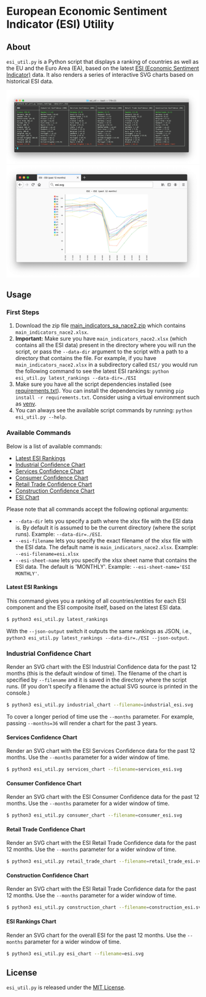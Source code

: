 # European Economic Sentiment Indicator (ESI) Utility

## About

`esi_util.py` is a Python script that displays a ranking of countries as well as the EU and the Euro Area (EA), based on the latest [ESI (Economic Sentiment Indicator)](https://ec.europa.eu/eurostat/statistics-explained/index.php/Glossary:Economic_sentiment_indicator_(ESI)) data. It also renders a series of interactive SVG charts based on historical ESI data.

![ESI rankings screenshot](media/rankings.png)
![ESI chart screenshot](media/esi_chart.png)

## Usage

### First Steps 
1. Download the zip file [main\_indicators\_sa\_nace2.zip](https://ec.europa.eu/economy_finance/db_indicators/surveys/documents/series/nace2_ecfin_2009/main_indicators_sa_nace2.zip) which contains `main_indicators_nace2.xlsx`.
2. **Important:** Make sure you have `main_indicators_nace2.xlsx` (which contains all the ESI data) present in the directory where you will run the script, or pass the `--data-dir` argument to the script with a path to a directory that contains the file. For example, if you have `main_indicators_nace2.xlsx` in a subdirectory called `ESI/` you would run the following command to see the latest ESI rankings: `python esi_util.py latest_rankings --data-dir=./ESI`
3. Make sure you have all the script dependencies installed (see [requirements.txt](/requirements.txt)). You can install the dependencies by running `pip install -r requirements.txt`. Consider using a virtual environment such as [venv](https://docs.python.org/3/library/venv.html).
4. You can always see the available script commands by running: `python esi_util.py --help`.

### Available Commands

Below is a list of available commands:

- [Latest ESI Rankings](#latest-esi-rankings)
- [Industrial Confidence Chart](#industrial-confidence-chart)
- [Services Confidence Chart](#services-confidence-chart)
- [Consumer Confidence Chart](#consumer-confidence-chart)
- [Retail Trade Confidence Chart](#retail-trade-confidence-chart)
- [Construction Confidence Chart](#construction-confidence-chart)
- [ESI Chart](#esi-chart)

Please note that all commands accept the following optional arguments:

- `--data-dir` lets you specify a path where the xlsx file with the ESI data is. By default it is assumed to be the current directory (where the script runs). Example: `--data-dir=./ESI`.
- `--esi-filename` lets you specify the exact filename of the xlsx file with the ESI data. The default name is `main_indicators_nace2.xlsx`. Example: `--esi-filename=esi.xlsx`
- `--esi-sheet-name` lets you specify the xlsx sheet name that contains the ESI data. The default is 'MONTHLY'. Example: `--esi-sheet-name='ESI MONTHLY'`.

#### Latest ESI Rankings

This command gives you a ranking of all countries/entities for each ESI component and the ESI composite itself, based on the latest ESI data. 

```bash
$ python3 esi_util.py latest_rankings
```

With the `--json-output` switch it outputs the same rankings as JSON, i.e., `python3 esi_util.py latest_rankings --data-dir=./ESI --json-output`.

### Industrial Confidence Chart

Render an SVG chart with the ESI Industrial Confidence data for the past 12 months (this is the default window of time). The filename of the chart is specified by `--filename` and it is saved in the directory where the script runs. (If you don't specify a filename the actual SVG source is printed in the console.)

```bash
$ python3 esi_util.py industrial_chart --filename=industrial_esi.svg
```

To cover a longer period of time use the `--months` parameter. For example, passing `--months=36` will render a chart for the past 3 years.

#### Services Confidence Chart

Render an SVG chart with the ESI Services Confidence data for the past 12 months. Use the `--months` parameter for a wider window of time.

```bash
$ python3 esi_util.py services_chart --filename=services_esi.svg
```

#### Consumer Confidence Chart

Render an SVG chart with the ESI Consumer Confidence data for the past 12 months. Use the `--months` parameter for a wider window of time.

```bash
$ python3 esi_util.py consumer_chart --filename=consumer_esi.svg
```

#### Retail Trade Confidence Chart

Render an SVG chart with the ESI Retail Trade Confidence data for the past 12 months. Use the `--months` parameter for a wider window of time.

```bash
$ python3 esi_util.py retail_trade_chart --filename=retail_trade_esi.svg
```

#### Construction Confidence Chart

Render an SVG chart with the ESI Retail Trade Confidence data for the past 12 months. Use the `--months` parameter for a wider window of time.

```bash
$ python3 esi_util.py construction_chart --filename=construction_esi.svg
```

#### ESI Rankings Chart

Render an SVG chart for the overall ESI for the past 12 months. Use the `--months` parameter for a wider window of time.

```bash
$ python3 esi_util.py esi_chart --filename=esi.svg 
```

## License

`esi_util.py` is released under the [MIT License](LICENSE).
